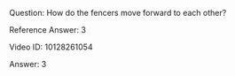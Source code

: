Question: How do the fencers move forward to each other?

Reference Answer: 3

Video ID: 10128261054

Answer: 3

